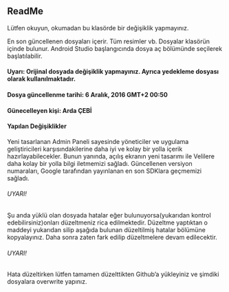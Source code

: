 ## ReadMe
Lütfen okuyun, okumadan bu klasörde bir değişiklik yapmayınız.


En son güncellenen dosyaları içerir. Tüm resimler vb. Dosyalar klasörün içinde bulunur. Android Studio başlangıcında dosya aç bölümünde seçilerek başlatılabilir. 


#### Uyarı: Orijinal dosyada değişiklik yapmayınız. Ayrıca yedekleme dosyası olarak kullanılmaktadır.


#### Dosya güncellenme tarihi: 6 Aralık, 2016 GMT+2 00:50
#### Günecelleyen kişi: Arda ÇEBİ

#### Yapılan Değişiklikler
Yeni tasarlanan Admin Paneli sayesinde yöneticiler ve uygulama geliştiricileri karşısındakilerine daha iyi ve kolay bir yolla içerik hazırlayabilecekler. Bunun yanında, açılış ekranın yeni tasarımı ile Velilere daha kolay bir yolla bilgi iletmemizi sağladı. Güncellenen versiyon numaraları, Google tarafından yayınlanan en son SDKlara geçmemizi sağladı.



###### UYARI!
Şu anda yüklü olan dosyada hatalar eğer bulunuyorsa(yukarıdan kontrol edebilirsiniz)onları düzeltmeniz rica edilmektedir. Düzeltme yaptıktan o maddeyi yukarıdan silip aşağıda bulunan düzeltilmiş hatalar bölümüne kopyalayınız. Daha sonra zaten fark edilip düzeltmelere devam edilecektir.


###### UYARI!
Hata düzeltirken lütfen tamamen düzelttikten Github’a yükleyiniz ve şimdiki dosyalara overwrite yapınız.
